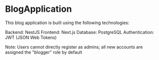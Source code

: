 # BlogApplication

This blog application is built using the following technologies:

Backend: NestJS
Frontend: Next.js
Database: PostgreSQL
Authentication: JWT (JSON Web Tokens)

Note: Users cannot directly register as admins; all new accounts are assigned the "blogger" role by default
